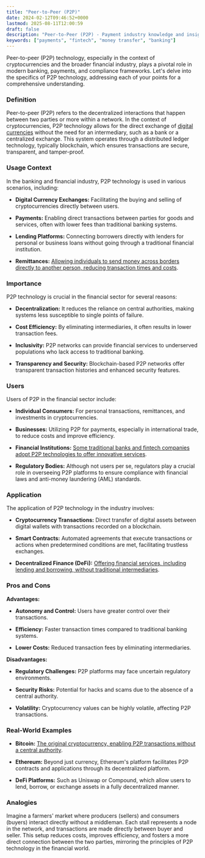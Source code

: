 ```yaml
---
title: "Peer-to-Peer (P2P)"
date: 2024-02-12T09:46:52+0000
lastmod: 2025-08-11T12:00:59
draft: false
description: "Peer-to-Peer (P2P) - Payment industry knowledge and insights"
keywords: ["payments", "fintech", "money transfer", "banking"]
---
```


Peer-to-peer (P2P) technology, especially in the context of cryptocurrencies and the broader financial industry, plays a pivotal role in modern banking, payments, and compliance frameworks. Let's delve into the specifics of P2P technology, addressing each of your points for a comprehensive understanding.

### Definition

Peer-to-peer (P2P) refers to the decentralized interactions that happen between two parties or more within a network. In the context of cryptocurrencies, P2P technology allows for the direct exchange of [digital currencies](https://faisalkhanllc.xyz/resources/payments-wiki/d/digital-currency/) without the need for an intermediary, such as a bank or a centralized exchange. This system operates through a distributed ledger technology, typically blockchain, which ensures transactions are secure, transparent, and tamper-proof.

### Usage Context

In the banking and financial industry, P2P technology is used in various scenarios, including:

- **Digital Currency Exchanges:** Facilitating the buying and selling of cryptocurrencies directly between users.

- **Payments:** Enabling direct transactions between parties for goods and services, often with lower fees than traditional banking systems.

- **Lending Platforms:** Connecting borrowers directly with lenders for personal or business loans without going through a traditional financial institution.

- **Remittances:** [Allowing individuals to send money across borders directly to another person, reducing transaction times and costs](https://faisalkhanllc.xyz/resources/payments-wiki/r/remittances/).

### Importance

P2P technology is crucial in the financial sector for several reasons:

- **Decentralization:** It reduces the reliance on central authorities, making systems less susceptible to single points of failure.

- **Cost Efficiency:** By eliminating intermediaries, it often results in lower transaction fees.

- **Inclusivity:** P2P networks can provide financial services to underserved populations who lack access to traditional banking.

- **Transparency and Security:** Blockchain-based P2P networks offer transparent transaction histories and enhanced security features.

### Users

Users of P2P in the financial sector include:

- **Individual Consumers:** For personal transactions, remittances, and investments in cryptocurrencies.

- **Businesses:** Utilizing P2P for payments, especially in international trade, to reduce costs and improve efficiency.

- **Financial Institutions:** [Some traditional banks and fintech companies adopt P2P technologies to offer innovative services](https://faisalkhanllc.xyz/resources/payments-wiki/f/financial-institution-fi/).

- **Regulatory Bodies:** Although not users per se, regulators play a crucial role in overseeing P2P platforms to ensure compliance with financial laws and anti-money laundering (AML) standards.

### Application

The application of P2P technology in the industry involves:

- **Cryptocurrency Transactions:** Direct transfer of digital assets between digital wallets with transactions recorded on a blockchain.

- **Smart Contracts:** Automated agreements that execute transactions or actions when predetermined conditions are met, facilitating trustless exchanges.

- **Decentralized Finance (DeFi):** [Offering financial services, including lending and borrowing, without traditional intermediaries](https://faisalkhanllc.xyz/resources/payments-wiki/d/decentralized-finance-defi/).

### Pros and Cons

**Advantages:**

- **Autonomy and Control:** Users have greater control over their transactions.

- **Efficiency:** Faster transaction times compared to traditional banking systems.

- **Lower Costs:** Reduced transaction fees by eliminating intermediaries.

**Disadvantages:**

- **Regulatory Challenges:** P2P platforms may face uncertain regulatory environments.

- **Security Risks:** Potential for hacks and scams due to the absence of a central authority.

- **Volatility:** Cryptocurrency values can be highly volatile, affecting P2P transactions.

### Real-World Examples

- **Bitcoin:** [The original cryptocurrency, enabling P2P transactions without a central authority](https://faisalkhanllc.xyz/resources/payments-wiki/b/bitcoin/).

- **Ethereum:** Beyond just currency, Ethereum's platform facilitates P2P contracts and applications through its decentralized platform.

- **DeFi Platforms:** Such as Uniswap or Compound, which allow users to lend, borrow, or exchange assets in a fully decentralized manner.

### Analogies

Imagine a farmers' market where producers (sellers) and consumers (buyers) interact directly without a middleman. Each stall represents a node in the network, and transactions are made directly between buyer and seller. This setup reduces costs, improves efficiency, and fosters a more direct connection between the two parties, mirroring the principles of P2P technology in the financial world.